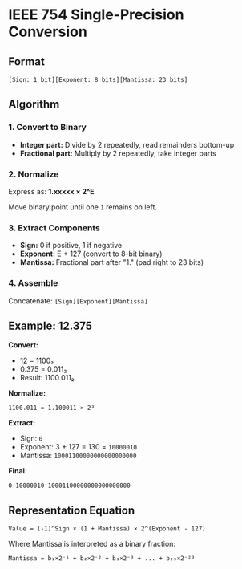 # IEEE 754 Single-Precision Conversion

## Format
```
[Sign: 1 bit][Exponent: 8 bits][Mantissa: 23 bits]
```

## Algorithm

### 1. Convert to Binary
- **Integer part:** Divide by 2 repeatedly, read remainders bottom-up
- **Fractional part:** Multiply by 2 repeatedly, take integer parts

### 2. Normalize
Express as: **1.xxxxx × 2^E**

Move binary point until one `1` remains on left.

### 3. Extract Components
- **Sign:** 0 if positive, 1 if negative
- **Exponent:** E + 127 (convert to 8-bit binary)
- **Mantissa:** Fractional part after "1." (pad right to 23 bits)

### 4. Assemble
Concatenate: `[Sign][Exponent][Mantissa]`

## Example: 12.375

**Convert:**
- 12 = 1100₂
- 0.375 = 0.011₂
- Result: 1100.011₂

**Normalize:**
```
1100.011 = 1.100011 × 2³
```

**Extract:**
- Sign: `0`
- Exponent: 3 + 127 = 130 = `10000010`
- Mantissa: `10001100000000000000000`

**Final:**
```
0 10000010 10001100000000000000000
```

## Representation Equation
```
Value = (-1)^Sign × (1 + Mantissa) × 2^(Exponent - 127)
```

Where Mantissa is interpreted as a binary fraction:
```
Mantissa = b₁×2⁻¹ + b₂×2⁻² + b₃×2⁻³ + ... + b₂₃×2⁻²³
```
